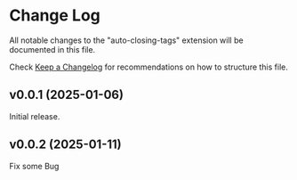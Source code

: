 # Change Log

All notable changes to the "auto-closing-tags" extension will be documented in this file.

Check [Keep a Changelog](http://keepachangelog.com/) for recommendations on how to structure this file.

## v0.0.1 (2025-01-06)

Initial release.

## v0.0.2 (2025-01-11)

Fix some Bug